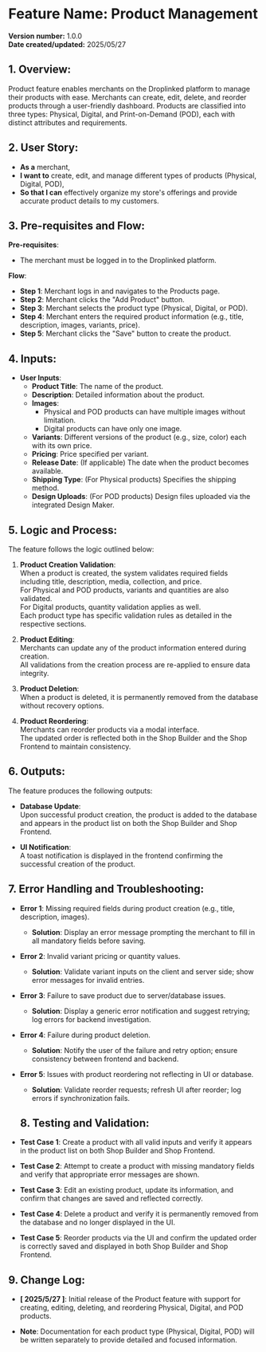 # Feature Name: Product Management

**Version number:** 1.0.0  
**Date created/updated:** 2025/05/27

## 1. Overview:

Product feature enables merchants on the Droplinked platform to manage their products with ease. Merchants can create, edit, delete, and reorder products through a user-friendly dashboard. Products are classified into three types: Physical, Digital, and Print-on-Demand (POD), each with distinct attributes and requirements.

## 2. User Story:

- **As a** merchant,
- **I want to** create, edit, and manage different types of products (Physical, Digital, POD),
- **So that I can** effectively organize my store's offerings and provide accurate product details to my customers.

## 3. Pre-requisites and Flow:

**Pre-requisites**:

- The merchant must be logged in to the Droplinked platform.

**Flow**:

- **Step 1**: Merchant logs in and navigates to the Products page.
- **Step 2**: Merchant clicks the "Add Product" button.
- **Step 3**: Merchant selects the product type (Physical, Digital, or POD).
- **Step 4**: Merchant enters the required product information (e.g., title, description, images, variants, price).
- **Step 5**: Merchant clicks the "Save" button to create the product.

## 4. Inputs:

- **User Inputs**:
  - **Product Title**: The name of the product.
  - **Description**: Detailed information about the product.
  - **Images**:
    - Physical and POD products can have multiple images without limitation.
    - Digital products can have only one image.
  - **Variants**: Different versions of the product (e.g., size, color) each with its own price.
  - **Pricing**: Price specified per variant.
  - **Release Date**: (If applicable) The date when the product becomes available.
  - **Shipping Type**: (For Physical products) Specifies the shipping method.
  - **Design Uploads**: (For POD products) Design files uploaded via the integrated Design Maker.

## 5. Logic and Process:

The feature follows the logic outlined below:

1. **Product Creation Validation**:  
   When a product is created, the system validates required fields including title, description, media, collection, and price.  
   For Physical and POD products, variants and quantities are also validated.  
   For Digital products, quantity validation applies as well.  
   Each product type has specific validation rules as detailed in the respective sections.

2. **Product Editing**:  
   Merchants can update any of the product information entered during creation.  
   All validations from the creation process are re-applied to ensure data integrity.

3. **Product Deletion**:  
   When a product is deleted, it is permanently removed from the database without recovery options.

4. **Product Reordering**:  
   Merchants can reorder products via a modal interface.  
   The updated order is reflected both in the Shop Builder and the Shop Frontend to maintain consistency.

## 6. Outputs:

The feature produces the following outputs:

- **Database Update**:  
  Upon successful product creation, the product is added to the database and appears in the product list on both the Shop Builder and Shop Frontend.

- **UI Notification**:  
  A toast notification is displayed in the frontend confirming the successful creation of the product.


## 7. Error Handling and Troubleshooting:
- **Error 1**: Missing required fields during product creation (e.g., title, description, images).  
  - **Solution**: Display an error message prompting the merchant to fill in all mandatory fields before saving.

- **Error 2**: Invalid variant pricing or quantity values.  
  - **Solution**: Validate variant inputs on the client and server side; show error messages for invalid entries.

- **Error 3**: Failure to save product due to server/database issues.  
  - **Solution**: Display a generic error notification and suggest retrying; log errors for backend investigation.

- **Error 4**: Failure during product deletion.  
  - **Solution**: Notify the user of the failure and retry option; ensure consistency between frontend and backend.

- **Error 5**: Issues with product reordering not reflecting in UI or database.  
  - **Solution**: Validate reorder requests; refresh UI after reorder; log errors if synchronization fails.


  ## 8. Testing and Validation:
- **Test Case 1**: Create a product with all valid inputs and verify it appears in the product list on both Shop Builder and Shop Frontend.
- **Test Case 2**: Attempt to create a product with missing mandatory fields and verify that appropriate error messages are shown.
- **Test Case 3**: Edit an existing product, update its information, and confirm that changes are saved and reflected correctly.
- **Test Case 4**: Delete a product and verify it is permanently removed from the database and no longer displayed in the UI.
- **Test Case 5**: Reorder products via the UI and confirm the updated order is correctly saved and displayed in both Shop Builder and Shop Frontend.


## 9. Change Log:
- **[ 2025/5/27 ]**: Initial release of the Product feature with support for creating, editing, deleting, and reordering Physical, Digital, and POD products.

- **Note**: Documentation for each product type (Physical, Digital, POD) will be written separately to provide detailed and focused information.